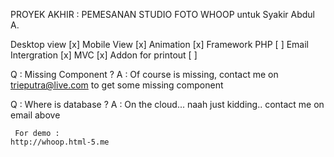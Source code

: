 PROYEK AKHIR : PEMESANAN STUDIO FOTO WHOOP untuk Syakir Abdul A.

Desktop view       [x]
Mobile View        [x]
Animation          [x]
Framework PHP      [ ]
Email Intergration [x]
MVC 							 [x]
Addon for printout [ ]



Q : Missing Component ?
A : Of course is missing, contact me on trieputra@live.com to get some missing component

Q : Where is database ?
A	: On the cloud... naah just kidding.. contact me on email above





     For demo :
    http://whoop.html-5.me
